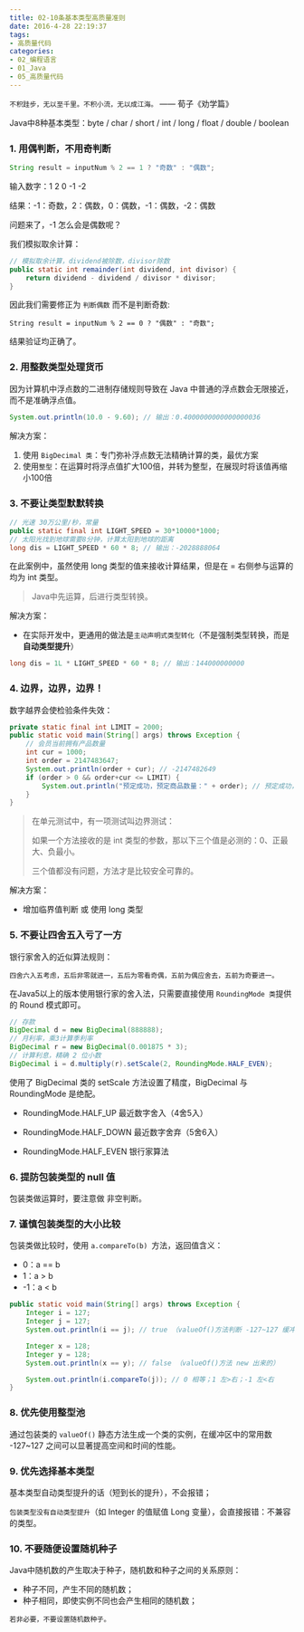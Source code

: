 ```yaml
---
title: 02-10条基本类型高质量准则
date: 2016-4-28 22:19:37
tags:
- 高质量代码
categories: 
- 02_编程语言
- 01_Java
- 05_高质量代码
---
```


`不积跬步，无以至千里。不积小流，无以成江海。` —— 荀子《劝学篇》

Java中8种基本类型：byte / char  / short / int / long / float / double / boolean

### 1. 用偶判断，不用奇判断

```java
String result = inputNum % 2 == 1 ? "奇数" : "偶数";
```

输入数字：1 2 0 -1 -2

结果：-1：奇数，2：偶数，0：偶数，-1：偶数，-2：偶数

问题来了，-1 怎么会是偶数呢？

我们模拟取余计算：

```java
// 模拟取余计算，dividend被除数，divisor除数
public static int remainder(int dividend, int divisor) {
    return dividend - dividend / divisor * divisor;
}
```

因此我们需要修正为 `判断偶数` 而不是判断奇数:

```
String result = inputNum % 2 == 0 ? "偶数" : "奇数";
```

结果验证均正确了。



### 2. 用整数类型处理货币

因为计算机中浮点数的二进制存储规则导致在 Java 中普通的浮点数会无限接近，而不是准确浮点值。

```java
System.out.println(10.0 - 9.60); // 输出：0.4000000000000000036
```

解决方案：

1. 使用 `BigDecimal 类`：专门弥补浮点数无法精确计算的类，最优方案
2. 使用`整型`：在运算时将浮点值扩大100倍，并转为整型，在展现时将该值再缩小100倍



### 3. 不要让类型默默转换

```java
// 光速 30万公里/秒，常量
public static final int LIGHT_SPEED = 30*10000*1000;
// 太阳光找到地球需要8分钟，计算太阳到地球的距离
long dis = LIGHT_SPEED * 60 * 8; // 输出：-2028888064
```

在此案例中，虽然使用 long 类型的值来接收计算结果，但是在 = 右侧参与运算的均为 int 类型。

> Java中先运算，后进行类型转换。

解决方案：

* 在实际开发中，更通用的做法是`主动声明式类型转化`（不是强制类型转换，而是**自动类型提升**）

```java
long dis = 1L * LIGHT_SPEED * 60 * 8; // 输出：144000000000
```



### 4. 边界，边界，边界！

数字越界会使检验条件失效：

```java
private static final int LIMIT = 2000;
public static void main(String[] args) throws Exception {
    // 会员当前拥有产品数量
    int cur = 1000;
    int order = 2147483647;
    System.out.println(order + cur); // -2147482649
    if (order > 0 && order+cur <= LIMIT) {
        System.out.println("预定成功，预定商品数量：" + order); // 预定成功，预定商品数量：2147483647
    }
}
```

> 在单元测试中，有一项测试叫边界测试：
>
> 如果一个方法接收的是 int 类型的参数，那以下三个值是必测的：0、正最大、负最小。
>
> 三个值都没有问题，方法才是比较安全可靠的。

解决方案：

* 增加临界值判断 或 使用 long 类型



### 5. 不要让四舍五入亏了一方

银行家舍入的近似算法规则：

`四舍六入五考虑，五后非零就进一，五后为零看奇偶，五前为偶应舍去，五前为奇要进一。`

在Java5以上的版本使用银行家的舍入法，只需要直接使用 `RoundingMode 类`提供的 Round 模式即可。

```java
// 存款
BigDecimal d = new BigDecimal(888888);
// 月利率，乘3计算季利率
BigDecimal r = new BigDecimal(0.001875 * 3);
// 计算利息，精确 2 位小数
BigDecimal i = d.multiply(r).setScale(2, RoundingMode.HALF_EVEN);
```

使用了 BigDecimal 类的 setScale 方法设置了精度，BigDecimal 与 RoundingMode 是绝配。

* RoundingMode.HALF_UP  最近数字舍入（4舍5入）

* RoundingMode.HALF_DOWN  最近数字舍弃（5舍6入）

* RoundingMode.HALF_EVEN  银行家算法



### 6. 提防包装类型的 null 值

包装类做运算时，要注意做 非空判断。



### 7. 谨慎包装类型的大小比较

包装类做比较时，使用 `a.compareTo(b) `方法，返回值含义：

* 0：a == b
* 1：a > b
* -1：a < b



```java
public static void main(String[] args) throws Exception {
    Integer i = 127;
    Integer j = 127;
    System.out.println(i == j); // true （valueOf()方法判断 -127~127 缓冲区）

    Integer x = 128;
    Integer y = 128;
    System.out.println(x == y); // false （valueOf()方法 new 出来的）

    System.out.println(i.compareTo(j)); // 0 相等；1 左>右；-1 左<右
}
```



### 8. 优先使用整型池

通过包装类的 `valueOf()` 静态方法生成一个类的实例，在缓冲区中的常用数 -127~127 之间可以显著提高空间和时间的性能。



### 9. 优先选择基本类型

基本类型自动类型提升的话（短到长的提升），不会报错；

`包装类型没有自动类型提升`（如 Integer 的值赋值 Long 变量），会直接报错：不兼容的类型。



### 10. 不要随便设置随机种子

Java中随机数的产生取决于种子，随机数和种子之间的关系原则：

* 种子不同，产生不同的随机数；
* 种子相同，即使实例不同也会产生相同的随机数；

`若非必要，不要设置随机数种子。`